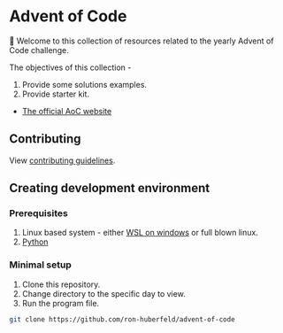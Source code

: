 # Advent of Code

👋 Welcome to this collection of resources related to the yearly Advent of Code challenge.  

The objectives of this collection - 
1. Provide some solutions examples.
2. Provide starter kit.

* [The official AoC website](https://adventofcode.com/)
## Contributing
View [contributing guidelines](https://github.com/ron-huberfeld/advent-of-code/blob/master/CONTRIBUTING.md).

## Creating development environment
### Prerequisites
1. Linux based system - either [WSL on windows](https://docs.microsoft.com/en-us/windows/wsl/install-win10) or full blown linux.
2. [Python](https://www.python.org/downloads/release/python-385/) 

### Minimal setup
1. Clone this repository.
2. Change directory to the specific day to view.
3. Run the program file.

```bash
git clone https://github.com/ron-huberfeld/advent-of-code
```
